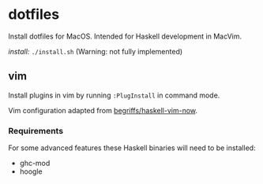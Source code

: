 # dotfiles

Install dotfiles for MacOS. Intended for Haskell development in MacVim.

*install:* `./install.sh` (Warning: not fully implemented)

## vim

Install plugins in vim by running `:PlugInstall` in command mode.

Vim configuration adapted from [begriffs/haskell-vim-now](https://github.com/sjking/haskell-vim-now).

### Requirements

For some advanced features these Haskell binaries will need to be installed:

* ghc-mod
* hoogle

